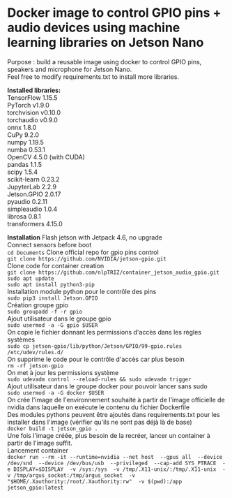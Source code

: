 # Docker image to control GPIO pins + audio devices using machine learning libraries on Jetson Nano
Purpose : build a reusable image using docker to control GPIO pins, speakers and microphone for Jetson Nano.\
Feel free to modify requirements.txt to install more libraries.

**Installed libraries:**\
TensorFlow 1.15.5 \
PyTorch v1.9.0 \
torchvision v0.10.0\
torchaudio v0.9.0 \
onnx 1.8.0 \
CuPy 9.2.0\
numpy 1.19.5\
numba 0.53.1\
OpenCV 4.5.0 (with CUDA)\
pandas 1.1.5\
scipy 1.5.4\
scikit-learn 0.23.2\
JupyterLab 2.2.9\
Jetson.GPIO 2.0.17\
pyaudio 0.2.11\
simpleaudio 1.0.4\
librosa 0.8.1\
transformers 4.15.0

**Installation**
Flash jetson with Jetpack 4.6, no upgrade\
Connect sensors before boot\
`cd Documents`
Clone official repo for gpio pins control \
`git clone https://github.com/NVIDIA/jetson-gpio.git`\
Clone code for container creation\
`git clone https://github.com/nlpTRIZ/container_jetson_audio_gpio.git`\
`sudo apt update`\
`sudo apt install python3-pip`\
Installation module python pour le contrôle des pins\
`sudo pip3 install Jetson.GPIO`\
Création groupe gpio\
`sudo groupadd -f -r gpio`\
Ajout utilisateur dans le groupe gpio\
`sudo usermod -a -G gpio $USER`\
On copie le fichier donnant les permissions d'accès dans les règles systèmes\
`sudo cp jetson-gpio/lib/python/Jetson/GPIO/99-gpio.rules /etc/udev/rules.d/`\
On supprime le code pour le contrôle d'accès car plus besoin\
`rm -rf jetson-gpio`\
On met à jour les permissions système\
`sudo udevadm control --reload-rules && sudo udevadm trigger`\
Ajout utilisateur dans le groupe docker pour pouvoir lancer sans sudo\
`sudo usermod -a -G docker $USER`\
On crée l'image de l'environnement souhaité à partir de l'image officielle de nvidia dans laquelle on exécute le contenu du fichier Dockerfile\
Des modules pythons peuvent être ajoutés dans requirements.txt pour les installer dans l'image (vérifier qu'ils ne sont pas déjà là de base)\
`docker build -t jetson_gpio .`\
Une fois l'image créée, plus besoin de la recréer, lancer un container à partir de l'image suffit.\
Lancement container\
`docker run --rm -it --runtime=nvidia --net host  --gpus all 
           --device /dev/snd 
           --device /dev/bus/usb 
	   --privileged 
	   --cap-add SYS_PTRACE 
	   -e DISPLAY=$DISPLAY 
           -v /sys:/sys 
           -v /tmp/.X11-unix/:/tmp/.X11-unix 
           -v /tmp/argus_socket:/tmp/argus_socket 
           -v "$HOME/.Xauthority:/root/.Xauthority:rw" 
	   -v $(pwd):/app 
           jetson_gpio:latest`

